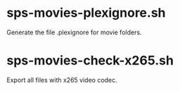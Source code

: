 # sps-movies-plexignore.sh
Generate the file .plexignore for movie folders.

# sps-movies-check-x265.sh
Export all files with x265 video codec.
